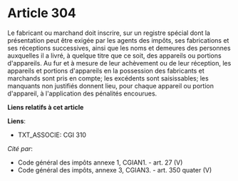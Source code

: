 # Article 304

Le fabricant ou marchand doit inscrire, sur un registre spécial dont la présentation peut être exigée par les agents des
impôts, ses fabrications et ses réceptions successives, ainsi que les noms et demeures des personnes auxquelles il a livré, à
quelque titre que ce soit, des appareils ou portions d'appareils. Au fur et à mesure de leur achèvement ou de leur réception,
les appareils et portions d'appareils en la possession des fabricants et marchands sont pris en compte; les excédents sont
saisissables; les manquants non justifiés donnent lieu, pour chaque appareil ou portion d'appareil, à l'application des
pénalités encourues.

**Liens relatifs à cet article**

**Liens**:

  - TXT_ASSOCIE: CGI 310

_Cité par_:

  - Code général des impôts annexe 1, CGIAN1. - art. 27 (V)
  - Code général des impôts, annexe 3, CGIAN3. - art. 350 quater (V)
